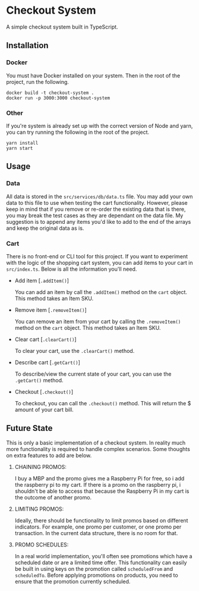 # Checkout System

A simple checkout system built in TypeScript.

## Installation

### Docker

You must have Docker installed on your system. Then in the root of the project, run the following.

```
docker build -t checkout-system .
docker run -p 3000:3000 checkout-system
```

### Other

If you're system is already set up with the correct version of Node and yarn, you can try running the following in the root of the project.

```
yarn install
yarn start
```

## Usage

### Data

All data is stored in the `src/services/db/data.ts` file. You may add your own data to this file to use when testing the cart functionality. However, please keep in mind that if you remove or re-order the existing data that is there, you may break the test cases as they are dependant on the data file. My suggestion is to append any items you'd like to add to the end of the arrays and keep the original data as is.

### Cart

There is no front-end or CLI tool for this project. If you want to experiment with the logic of the shopping cart system, you can add items to your cart in `src/index.ts`. Below is all the information you'll need.

- Add item [`.addItem()`]

  You can add an item by call the `.addItem()` method on the `cart` object. This method takes an Item SKU.

- Remove item [`.removeItem()`]

  You can remove an item from your cart by calling the `.removeItem()` method on the `cart` object. This method takes an Item SKU.

- Clear cart [`.clearCart()`]

  To clear your cart, use the `.clearCart()` method.

- Describe cart [`.getCart()`]

  To describe/view the current state of your cart, you can use the `.getCart()` method.

- Checkout [`.checkout()`]

  To checkout, you can call the `.checkout()` method. This will return the $ amount of your cart bill.

## Future State

This is only a basic implementation of a checkout system. In reality much more functionality is required to handle complex scenarios. Some thoughts on extra features to add are below.

1. CHAINING PROMOS:

   I buy a MBP and the promo gives me a Raspberry Pi for free, so i add the raspberry pi to my cart. If there is a promo on the raspberry pi, i shouldn't be able to access that because the Raspberry Pi in my cart is the outcome of another promo.

2. LIMITING PROMOS:

   Ideally, there should be functionality to limit promos based on different indicators. For example, one promo per customer, or one promo per transaction. In the current data structure, there is no room for that.

3. PROMO SCHEDULES:

   In a real world implementation, you'll often see promotions which have a scheduled date or are a limited time offer. This functionality can easily be built in using keys on the promotion called `scheduledFrom` and `scheduledTo`. Before applying promotions on products, you need to ensure that the promotion currently scheduled.
